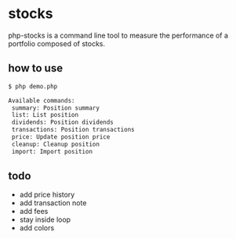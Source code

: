 # stocks

php-stocks is a command line tool to measure the performance of a portfolio composed of stocks.

## how to use

```txt
$ php demo.php

Available commands:
 summary: Position summary
 list: List position
 dividends: Position dividends
 transactions: Position transactions
 price: Update position price
 cleanup: Cleanup position
 import: Import position
```

## todo

- add price history
- add transaction note
- add fees
- stay inside loop
- add colors
